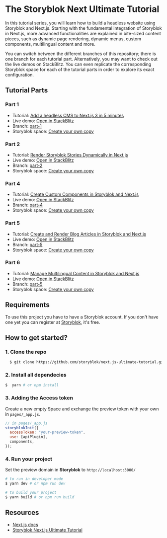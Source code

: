 # The Storyblok Next Ultimate Tutorial

In this tutorial series, you will learn how to build a headless website using Storyblok and Next.js. Starting with the fundamental integration of Storyblok in Next.js, more advanced functionalities are explained in bite-sized content pieces, such as dynamic page rendering, dynamic menus, custom components, multilingual content and more.

You can switch between the different branches of this repository; there is one branch for each tutorial part. Alternatively, you may want to check out the live demos on StackBlitz. You can even replicate the corresponding Storyblok space for each of the tutorial parts in order to explore its exact configuration. 

## Tutorial Parts

### Part 1
 - Tutorial: [Add a headless CMS to Next.js 3 in 5 minutes](https://www.storyblok.com/tp/add-a-headless-cms-to-next-js-in-5-minutes)
 - Live demo: [Open in StackBlitz](https://stackblitz.com/edit/nextjs-5-minutes)
 - Branch: [part-1](https://github.com/storyblok/next.js-ultimate-tutorial/tree/part-1)
 - Storyblok space: [Create your own copy](https://app.storyblok.com/#!/build/166651)
 
 ### Part 2
 - Tutorial: [Render Storyblok Stories Dynamically in Next.js](https://www.storyblok.com/tp/render-storyblok-stories-dynamically-in-next-js)
 - Live demo: [Open in StackBlitz](https://stackblitz.com/edit/render-storyblok-stories-dynamically-in-next-js)
 - Branch: [part-2](https://github.com/storyblok/next.js-ultimate-tutorial/tree/part-2)
 - Storyblok space: [Create your own copy](https://app.storyblok.com/#!/build/166652)
  
 
  ### Part 4
 - Tutorial: [Create Custom Components in Storyblok and Next.js](https://www.storyblok.com/tp/create-custom-components-in-storyblok-and-next-js)
 - Live demo: [Open in StackBlitz](https://stackblitz.com/edit/create-custom-components-in-storyblok-and-next-js)
 - Branch: [part-4](https://github.com/storyblok/next.js-ultimate-tutorial/tree/part-4)
 - Storyblok space: [Create your own copy](https://app.storyblok.com/#!/build/166654)

### Part 5
- Tutorial: [Create and Render Blog Articles in Storyblok and Next.js](https://www.storyblok.com/tp/create-and-render-blog-articles-in-storyblok-and-next-js)
- Live demo: [Open in StackBlitz](https://stackblitz.com/edit/create-and-render-blog-articles-in-storyblok-and-next-js)
- Branch: [part-5](https://github.com/storyblok/next.js-ultimate-tutorial/tree/part-5)
- Storyblok space: [Create your own copy](https://app.storyblok.com/#!/build/169999)

### Part 6
- Tutorial: [Manage Multilingual Content in Storyblok and Next.js](https://www.storyblok.com/tp/manage-multilingual-content-in-storyblok-and-next-js)
- Live demo: [Open in StackBlitz](https://stackblitz.com/edit/manage-multilingual-content-in-storyblok-and-next-js)
- Branch: [part-5](https://github.com/storyblok/next.js-ultimate-tutorial/tree/part-6)
- Storyblok space: [Create your own copy](https://app.storyblok.com/#!/build/174270)

## Requirements

To use this project you have to have a Storyblok account. If you don't have one yet you can register at [Storyblok](https://www.storyblok.com), it's free.

## How to get started?

### 1. Clone the repo

```sh
  $ git clone https://github.com/storyblok/next.js-ultimate-tutorial.git
```

### 2. Install all dependecies 
```sh
$  yarn # or npm install
```

### 3. Adding the Access token
Create a new empty Space and exchange the preview token with your own in ```pages/_app.js```.

```js
// in pages/_app.js
storyblokInit({
  accessToken: "your-preview-token",
  use: [apiPlugin],
  components,
});
```

### 4. Run your project
Set the preview domain in <strong>Storyblok</strong> to `http://localhost:3000/`

```sh
# to run in developer mode
$ yarn dev # or npm run dev
```

```sh
# to build your project
$ yarn build # or npm run build
```



## Resources

- [Next.js docs](https://nextjs.org/docs/#setup)
- [Storyblok Next.js Ultimate Tutorial](https://www.storyblok.com/tp/nextjs-headless-cms-ultimate-tutorial)


  